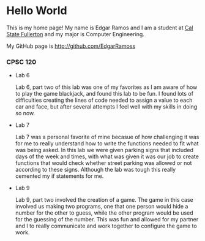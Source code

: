 # Hello World

This is my home page! My name is Edgar Ramos and I am a student at [Cal State Fullerton](http://www.fullerton.edu/) and my major is Computer Engineering.

My GitHub page is http://github.com/EdgarRamoss

### CPSC 120

* Lab 6

    Lab 6, part two of this lab was one of my favorites as I am aware of how to play the game blackjack, and found this lab to be fun. I found lots of difficulties creating the lines of code needed to assign a value to each car and face, but after several attempts I feel well with my skills in doing so now.

* Lab 7

    Lab 7 was a personal favorite of mine becasue of how challenging it was for me to really understand how to write the functions needed to fit what was being asked. In this lab we were given parking signs that included days of the week and times, with what was given it was our job to create functions that would check whether street parking was allowed or not according to these signs. Although the lab was tough this really cemented my if statements for me.

* Lab 9

    Lab 9, part two involved the creation of a game. The game in this case involved us making two programs, one that one person would hide a number for the other to guess, while the other program would be used for the guessing of the number. This was fun and allowed for my partner and I to really communicate and work together to configure the game to work.